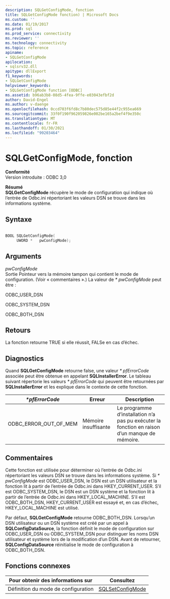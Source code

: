 ```yaml
---
description: SQLGetConfigMode, fonction
title: SQLGetConfigMode fonction) | Microsoft Docs
ms.custom: ''
ms.date: 01/19/2017
ms.prod: sql
ms.prod_service: connectivity
ms.reviewer: ''
ms.technology: connectivity
ms.topic: reference
apiname:
- SQLGetConfigMode
apilocation:
- sqlsrv32.dll
apitype: dllExport
f1_keywords:
- SQLGetConfigMode
helpviewer_keywords:
- SQLGetConfigMode function [ODBC]
ms.assetid: b96ab3b8-08d5-4fea-9ffe-e03043efbf2d
author: David-Engel
ms.author: v-daenge
ms.openlocfilehash: 0ccd703f6fd8c7b80dec575d85e44f2c955ea669
ms.sourcegitcommit: 33f0f190f962059826e002be165a2bef4f9e350c
ms.translationtype: MT
ms.contentlocale: fr-FR
ms.lasthandoff: 01/30/2021
ms.locfileid: "99203464"
---
```

# <a name="sqlgetconfigmode-function"></a>SQLGetConfigMode, fonction
**Conformité**  
 Version introduite : ODBC 3,0  
  
 **Résumé**  
 **SQLGetConfigMode** récupère le mode de configuration qui indique où l’entrée de Odbc.ini répertoriant les valeurs DSN se trouve dans les informations système.  
  
## <a name="syntax"></a>Syntaxe  
  
```cpp  
  
BOOL SQLGetConfigMode(  
     UWORD *   pwConfigMode);  
```  
  
## <a name="arguments"></a>Arguments  
 *pwConfigMode*  
 Sortie Pointeur vers la mémoire tampon qui contient le mode de configuration. (Voir « commentaires ».) La valeur de *\* pwConfigMode* peut être :  
  
 ODBC_USER_DSN  
  
 ODBC_SYSTEM_DSN  
  
 ODBC_BOTH_DSN  
  
## <a name="returns"></a>Retours  
 La fonction retourne TRUE si elle réussit, FALSe en cas d’échec.  
  
## <a name="diagnostics"></a>Diagnostics  
 Quand **SQLGetConfigMode** retourne false, une valeur *\* pfErrorCode* associée peut être obtenue en appelant **SQLInstallerError**. Le tableau suivant répertorie les valeurs *\* pfErrorCode* qui peuvent être retournées par **SQLInstallerError** et les explique dans le contexte de cette fonction.  
  
|*\*pfErrorCode*|Erreur|Description|  
|---------------------|-----------|-----------------|  
|ODBC_ERROR_OUT_OF_MEM|Mémoire insuffisante|Le programme d’installation n’a pas pu exécuter la fonction en raison d’un manque de mémoire.|  
  
## <a name="comments"></a>Commentaires  
 Cette fonction est utilisée pour déterminer où l’entrée de Odbc.ini répertoriant les valeurs DSN se trouve dans les informations système. Si *\* pwConfigMode* est ODBC_USER_DSN, le DSN est un DSN utilisateur et la fonction lit à partir de l’entrée de Odbc.ini dans HKEY_CURRENT_USER. S’il est ODBC_SYSTEM_DSN, le DSN est un DSN système et la fonction lit à partir de l’entrée de Odbc.ini dans HKEY_LOCAL_MACHINE. S’il est ODBC_BOTH_DSN, HKEY_CURRENT_USER est essayé et, en cas d’échec, HKEY_LOCAL_MACHINE est utilisé.  
  
 Par défaut, **SQLGetConfigMode** retourne ODBC_BOTH_DSN. Lorsqu’un DSN utilisateur ou un DSN système est créé par un appel à **SQLConfigDataSource**, la fonction définit le mode de configuration sur ODBC_USER_DSN ou ODBC_SYSTEM_DSN pour distinguer les noms DSN utilisateur et système lors de la modification d’un DSN. Avant de retourner, **SQLConfigDataSource** réinitialise le mode de configuration à ODBC_BOTH_DSN.  
  
## <a name="related-functions"></a>Fonctions connexes  
  
|Pour obtenir des informations sur|Consultez|  
|---------------------------|---------|  
|Définition du mode de configuration|[SQLSetConfigMode](../../../odbc/reference/syntax/sqlsetconfigmode-function.md)|
